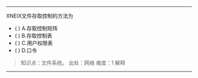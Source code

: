 ---
XNEIX文件存取控制的方法为
- ( ) A.存取控制矩阵 
- ( ) B.存取控制表 
- ( ) C.用户权限表 
- ( ) D.口令

> 知识点：文件系统。
> 出处：网络
> 难度：1
> 解释

---